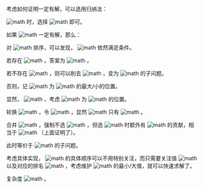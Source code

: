 考虑如何证明一定有解，可以选用归纳法：

 ![math](https://www.zhihu.com/equation?tex=n%3D1) 时，选择 ![math](https://www.zhihu.com/equation?tex=%5C%7B1%5C%7D) 即可。

如果 ![math](https://www.zhihu.com/equation?tex=n-1) 一定有解，那么：

对 ![math](https://www.zhihu.com/equation?tex=a) 排序，可以发现， ![math](https://www.zhihu.com/equation?tex=a_i) 依然满足条件。

若存在 ![math](https://www.zhihu.com/equation?tex=a_i%3D0) ，答案为 ![math](https://www.zhihu.com/equation?tex=%5C%7Bi%5C%7D) 。

若不存在 ![math](https://www.zhihu.com/equation?tex=a_i%3Di-1/i-n) ，则可以削去 ![math](https://www.zhihu.com/equation?tex=a_1/a_n) ，变为 ![math](https://www.zhihu.com/equation?tex=n-1) 的子问题。

否则，记 ![math](https://www.zhihu.com/equation?tex=x/y) 为 ![math](https://www.zhihu.com/equation?tex=a_i%3Di-1/i-n) 的最大/小的位置。

显然， ![math](https://www.zhihu.com/equation?tex=-%28n-1%29%2Ba_n%5Cge%20-%28n-1%29%2B%28y-1%29%3Ex-n) ，考虑 ![math](https://www.zhihu.com/equation?tex=p_%7B1%5Cdots%20k%7D) 为 ![math](https://www.zhihu.com/equation?tex=a_i%3Di-n) 的位置。

轮换 ![math](https://www.zhihu.com/equation?tex=a_%7Bp_%7B1%5Cdots%20k%7D%7D) ，令 ![math](https://www.zhihu.com/equation?tex=a_%7Bp_i%7D%5Cleftarrow%20a_%7Bp_%7Bi%2B1%7D%7D%2Ca_%7Bp_k%7D%5Cleftarrow%20a_%7Bp_1%7D) ，显然 ![math](https://www.zhihu.com/equation?tex=a_%7Bi%7D%5Cle%20i-n) 只有 ![math](https://www.zhihu.com/equation?tex=i%3Dp_k%3Dx) 。

合并 ![math](https://www.zhihu.com/equation?tex=a_n%2Ca_%7Bp_k%7D) ，强制不选 ![math](https://www.zhihu.com/equation?tex=a_n) ，但选 ![math](https://www.zhihu.com/equation?tex=a_%7Bp_k%7D) 时额外有 ![math](https://www.zhihu.com/equation?tex=a_n) 的贡献，相当于 ![math](https://www.zhihu.com/equation?tex=p_k-n%3Ca_%7Bp_k%7D%5Cle%20p_k-1) （上面证明了）。

此时等价于 ![math](https://www.zhihu.com/equation?tex=n-1) 的子问题。

考虑具体实现， ![math](https://www.zhihu.com/equation?tex=a) 的具体顺序可以不用特别关注，而只需要关注值 ![math](https://www.zhihu.com/equation?tex=v) 以及对应的排名 ![math](https://www.zhihu.com/equation?tex=rk) ，考虑维护 ![math](https://www.zhihu.com/equation?tex=v-rk%2Cv%2Brk) 的最小/大值，就可以快速求解了。

复杂度 ![math](https://www.zhihu.com/equation?tex=O%28n%5Clog%20n%29) 。
